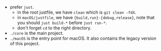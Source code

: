 - prefer `just`.
  - in the root justfile, we have `clean` which is `git clean -fdX`.
  - in `macOS/justfile`, we have `{build,run}-{debug,release}`, note that you
    should `just build-*` before `just run-*`.
  - don't forget `cd` to the right directory.
- `./core` is the main project.
- `./macOS` is the entry point for macOS. It also contains the legacy version of
  this project. 